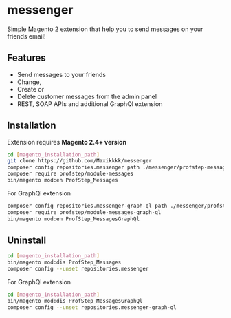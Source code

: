 # messenger
Simple Magento 2 extension that help you to send messages on your friends email!

## Features 
- Send messages to your friends
- Change,
- Create or 
- Delete customer messages from the admin panel
- REST, SOAP APIs and additional GraphQl extension

## Installation
Extension requires **Magento 2.4+ version**

```sh
cd [magento_installation_path]
git clone https://github.com/Maxikkkk/messenger
composer config repositories.messenger path ./messenger/profstep-messages
composer require profstep/module-messages
bin/magento mod:en ProfStep_Messages
```
For GraphQl extension
```sh
composer config repositories.messenger-graph-ql path ./messenger/profstep-messages-graph-ql
composer require profstep/module-messages-graph-ql
bin/magento mod:en ProfStep_MessagesGraphQl
```

## Uninstall

```sh
cd [magento_installation_path]
bin/magento mod:dis ProfStep_Messages
composer config --unset repositories.messenger
```
For GraphQl extension
```sh
cd [magento_installation_path]
bin/magento mod:dis ProfStep_MessagesGraphQl
composer config --unset repositories.messenger-graph-ql
```

